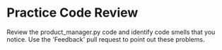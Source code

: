 # Practice Code Review

Review the product_manager.py code and identify code smells that you notice. Use the 'Feedback' pull request to point out these problems.

